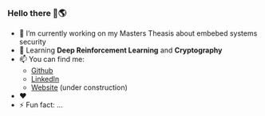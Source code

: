 ### Hello there 👋🌎

- 🔭 I’m currently working on my Masters Theasis about embebed systems security
- 🌱 Learning **Deep Reinforcement Learning** and **Cryptography**
- 📫 You can find me:
  - [Github](https://www.github.com/FallenFoil/)
  - [LinkedIn](https://www.linkedin.com/in/lu%C3%ADs-macedo-29315218b/)
  - [Website](https://fallenfoil.github.io/) (under construction)
- ❤️ 
- ⚡ Fun fact: ...
